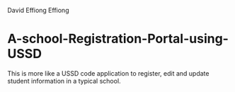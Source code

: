 David Effiong Effiong
# A-school-Registration-Portal-using-USSD
This is more like a USSD code application to register, edit and update student information in a typical school.
